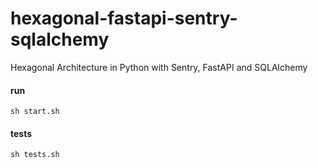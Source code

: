 # hexagonal-fastapi-sentry-sqlalchemy

Hexagonal Architecture in Python with Sentry, FastAPI and SQLAlchemy

#### run
```
sh start.sh
```

#### tests
```
sh tests.sh
```